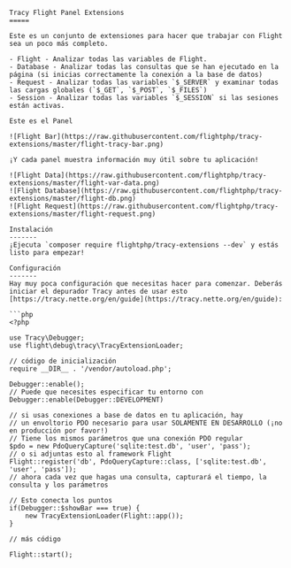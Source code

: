 ```es
Tracy Flight Panel Extensions
=====

Este es un conjunto de extensiones para hacer que trabajar con Flight sea un poco más completo.

- Flight - Analizar todas las variables de Flight.
- Database - Analizar todas las consultas que se han ejecutado en la página (si inicias correctamente la conexión a la base de datos)
- Request - Analizar todas las variables `$_SERVER` y examinar todas las cargas globales (`$_GET`, `$_POST`, `$_FILES`)
- Session - Analizar todas las variables `$_SESSION` si las sesiones están activas.

Este es el Panel

![Flight Bar](https://raw.githubusercontent.com/flightphp/tracy-extensions/master/flight-tracy-bar.png)

¡Y cada panel muestra información muy útil sobre tu aplicación!

![Flight Data](https://raw.githubusercontent.com/flightphp/tracy-extensions/master/flight-var-data.png)
![Flight Database](https://raw.githubusercontent.com/flightphp/tracy-extensions/master/flight-db.png)
![Flight Request](https://raw.githubusercontent.com/flightphp/tracy-extensions/master/flight-request.png)

Instalación
-------
¡Ejecuta `composer require flightphp/tracy-extensions --dev` y estás listo para empezar!

Configuración
-------
Hay muy poca configuración que necesitas hacer para comenzar. Deberás iniciar el depurador Tracy antes de usar esto [https://tracy.nette.org/en/guide](https://tracy.nette.org/en/guide):

```php
<?php

use Tracy\Debugger;
use flight\debug\tracy\TracyExtensionLoader;

// código de inicialización
require __DIR__ . '/vendor/autoload.php';

Debugger::enable();
// Puede que necesites especificar tu entorno con Debugger::enable(Debugger::DEVELOPMENT)

// si usas conexiones a base de datos en tu aplicación, hay
// un envoltorio PDO necesario para usar SOLAMENTE EN DESARROLLO (¡no en producción por favor!)
// Tiene los mismos parámetros que una conexión PDO regular
$pdo = new PdoQueryCapture('sqlite:test.db', 'user', 'pass');
// o si adjuntas esto al framework Flight
Flight::register('db', PdoQueryCapture::class, ['sqlite:test.db', 'user', 'pass']);
// ahora cada vez que hagas una consulta, capturará el tiempo, la consulta y los parámetros

// Esto conecta los puntos
if(Debugger::$showBar === true) {
	new TracyExtensionLoader(Flight::app());
}

// más código

Flight::start();
```